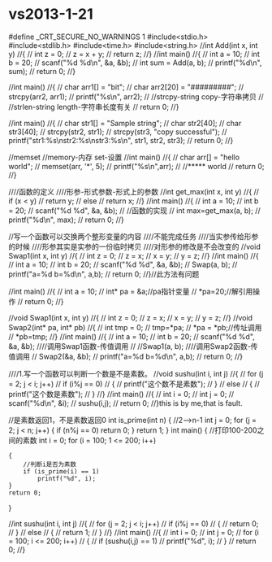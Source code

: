 # vs2013-1-21
#define _CRT_SECURE_NO_WARNINGS 1
#include<stdio.h>
#include<stdlib.h>
#include<time.h>
#include<string.h>
//int Add(int x, int y)
//{
//	int z = 0;
//	z = x + y;
//	return z;
//}
//int main()
//{
//	int a = 10;
//	int b = 20;
//	scanf("%d %d\n", &a, &b);
//	int sum = Add(a, b);
//	printf("%d\n", sum);
//	return 0;
//}

//int main()
//{
//	char arr1[] = "bit";
//	char arr2[20] = "#########";
//	strcpy(arr2, arr1);
//	printf("%s\n", arr2);
//	//strcpy-string copy-字符串拷贝
//	//strlen-string length-字符串长度有关
//	return 0;
//}

//int main()
//{
//	char str1[] = "Sample string";
//	char str2[40];
//	char str3[40];
//	strcpy(str2, str1);
//	strcpy(str3, "copy successful");
//	printf("str1:%s\nstr2:%s\nstr3:%s\n", str1, str2, str3);
//	return 0;
//}

//memset
//memory-内存 set-设置
//int main()
//{
//	char arr[] = "hello world";
//	memset(arr, '*', 5);
//	printf("%s\n",arr);
//	//***** world
//	return 0;
//}

////函数的定义
////形参-形式参数-形式上的参数
//int get_max(int x, int y)
//{
//	if (x < y)
//		return y;
//	else
//		return x;
//}
//int main()
//{
//	int a = 10;
//	int b = 20;
//	scanf("%d %d", &a, &b);
//	//函数的实现
//	int max=get_max(a, b);
//	printf("%d\n", max);
//	return 0;
//}

//写一个函数可以交换两个整形变量的内容
////不能完成任务
////当实参传给形参的时候
////形参其实是实参的一份临时拷贝
////对形参的修改是不会改变的
//void Swap1(int x, int y)
//{
//	int z = 0;
//	z = x;
//	x = y;
//	y = z;
//}
//int main()
//{
//	int a = 10;
//	int b = 20;
//	scanf("%d %d", &a, &b);
//	Swap(a, b);
//	printf("a=%d b=%d\n", a,b);
//	return 0;
//}//此方法有问题

//int main()
//{
//	int a = 10;
//	int* pa = &a;//pa指针变量
//	*pa=20;//解引用操作
//	return 0;
//}

//void Swap1(int x, int y)
//{
//	int z = 0;
//	z = x;
//	x = y;
//	y = z;
//}
//void Swap2(int* pa, int* pb)
//{
//	int tmp = 0;
//	tmp=*pa;
//	*pa = *pb;//传址调用
//	*pb=tmp;
//}
//int main()
//{
//	int a = 10;
//	int b = 20;
//	scanf("%d %d", &a, &b);
////调用Swap1函数-传值调用
//	//Swap1(a, b);
////调用Swap2函数-传值调用
//	Swap2(&a, &b);
//	printf("a=%d b=%d\n", a,b);
//	return 0;
//}

////1.写一个函数可以判断一个数是不是素数。
//void sushu(int i, int j)
//{
//	for (j = 2; j < i; j++)
//		if (i%j == 0)
//		{
//		printf("这个数不是素数");
//		}
//		else
//		{
//			printf("这个数是素数");
//		}
//}
//int main()
//{
//	int i = 0;
//	int j = 0;
//	scanf("%d\n", &i);
//	sushu(i,j);
//	return 0;
//}this is by me,that is fault.

//是素数返回1，不是素数返回0
int is_prime(int n)
{
	//2-->n-1
	int j = 0;
	for (j = 2; j < n; j++)
	{
		if (n%j == 0)
			return 0;
	}
	return 1;
}
int main()
{
	//打印100-200之间的素数
	int i = 0;
	for (i = 100; 1 <= 200; i++)

	{
		//判断i是否为素数
		if (is_prime(i) == 1)
			printf("%d", i);
	}
	return 0;
}

//int sushu(int i, int j)
//{
//	for (j = 2; j < i; j++)
//		if (i%j == 0)
//		{
//		return 0;
//		}
//		else
//		{
//			return 1;
//		}
//}
//int main()
//{
//	int i = 0;
//	int j = 0;
//	for (i = 100; i <= 200; i++)
//	{
//		if (sushu(i,j) == 1)
//			printf("%d", i);
//	}
//	return 0;
//}
